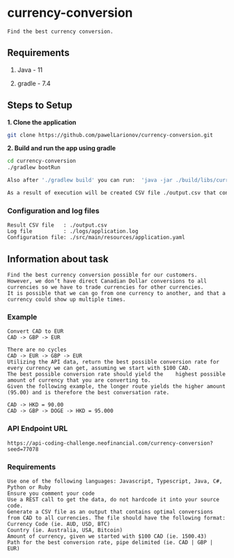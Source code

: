 # currency-conversion

    Find the best currency conversion.

## Requirements

1. Java - 11

2. gradle - 7.4

## Steps to Setup

**1. Clone the application**

```bash
git clone https://github.com/pawelLarionov/currency-conversion.git
```

**2. Build and run the app using gradle**

```bash
cd currency-conversion
./gradlew bootRun

Also after './gradlew build' you can run:  'java -jar ./build/libs/currency-conversion-0.0.1-SNAPSHOT.jar' ) 

As a result of execution will be created CSV file ./output.csv that contains optimal conversions.
```

### Configuration and log files
    Result CSV file   : ./output.csv
    Log file          : ./logs/application.log
    Configuration file: ./src/main/resources/application.yaml

## Information about task

    Find the best currency conversion possible for our customers. 
    However, we don’t have direct Canadian Dollar conversions to all currencies so we have to trade currencies for other currencies.
    It is possible that we can go from one currency to another, and that a currency could show up multiple times.

### Example

    Convert CAD to EUR
    CAD -> GBP -> EUR

    There are no cycles
    CAD -> EUR -> GBP -> EUR
    Utilizing the API data, return the best possible conversion rate for every currency we can get, assuming we start with $100 CAD. 
    The best possible conversion rate should yield the    highest possible amount of currency that you are converting to. 
    Given the following example, the longer route yields the higher amount (95.00) and is therefore the best conversation rate.

    CAD -> HKD = 90.00
    CAD -> GBP -> DOGE -> HKD = 95.000

### API Endpoint URL  

`https://api-coding-challenge.neofinancial.com/currency-conversion?seed=77078`

### Requirements

    Use one of the following languages: Javascript, Typescript, Java, C#, Python or Ruby
    Ensure you comment your code
    Use a REST call to get the data, do not hardcode it into your source code.
    Generate a CSV file as an output that contains optimal conversions from CAD to all currencies. The file should have the following format:
    Currency Code (ie. AUD, USD, BTC)
    Country (ie. Australia, USA, Bitcoin)
    Amount of currency, given we started with $100 CAD (ie. 1500.43)
    Path for the best conversion rate, pipe delimited (ie. CAD | GBP | EUR)
